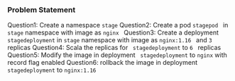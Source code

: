 ### Problem Statement

Question1: Create a namespace ``` stage ```
Question2: Create a pod ```stagepod ``` in ``` stage ``` namespace with image as ```nginx ```
Question3: Create a deployment ``` stagedeployment``` in ``` stage ``` namespace with image as ```nginx:1.16 ``` and ```3 ``` replicas
Question4: Scala the replicas for  ``` stagedeployment``` to ```6 ``` replicas
Question5: Modify the image in deployment ``` stagedeployment```  to ``` nginx ``` with record flag enabled
Question6: rollback the image in deployment ``` stagedeployment```  to ``` nginx:1.16 ```
